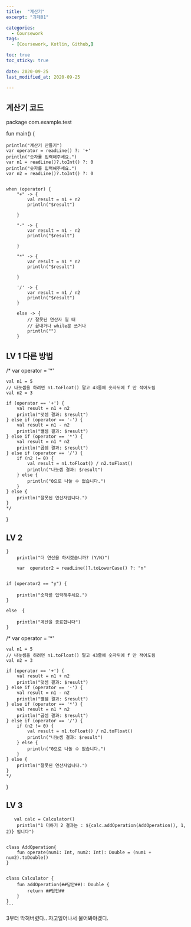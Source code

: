```yaml
---
title:  "계산기" 
excerpt: "과제01"

categories:
  - Coursework
tags:
  - [Coursework, Kotlin, Github,]

toc: true
toc_sticky: true
 
date: 2020-09-25
last_modified_at: 2020-09-25

---
```



## 계산기 코드


package com.example.test

fun main() {

    println("계산기 만들기")
    var operator = readLine() ?: '+'
    println("숫자를 입력해주세요.")
    var n1 = readLine()?.toInt() ?: 0
    println("숫자를 입력해주세요.")
    var n2 = readLine()?.toInt() ?: 0


    when (operator) {
        "+" -> {
            val result = n1 + n2
            println("$result")

        }

        "-" -> {
            var result = n1 - n2
            println("$result")

        }

        "*" -> {
            var result = n1 * n2
            println("$result")

        }

        '/' -> {
            var result = n1 / n2
            println("$result")
        }

        else -> {
            // 잘못된 연산자 일 때
            // 끝내거나 while문 쓰거나
            println("")
        }


## LV 1 다른 방법

/*
    var operator = '*'

    val n1 = 5
    // 나눗셈을 하려면 n1.toFloat() 말고 43줄에 숫자뒤에 f 만 적어도됨
    val n2 = 3

    if (operator == '+') {
        val result = n1 + n2
        println("덧셈 결과: $result")
    } else if (operator == '-') {
        val result = n1 - n2
        println("뺄셈 결과: $result")
    } else if (operator == '*') {
        val result = n1 * n2
        println("곱셈 결과: $result")
    } else if (operator == '/') {
        if (n2 != 0) {
            val result = n1.toFloat() / n2.toFloat()
            println("나눗셈 결과: $result")
        } else {
            println("0으로 나눌 수 없습니다.")
        }
    } else {
        println("잘못된 연산자입니다.")
    }
    */
}



## LV 2


    }
        println("더 연산을 하시겠습니까? (Y/N)")

        var  operator2 = readLine()?.toLowerCase() ?: "n"


    if (operator2 == "y") {

        println("숫자를 입력해주세요.")
    }

    else  {

        println("계산을 종료합니다")
    }




/*
    var operator = '*'

    val n1 = 5
    // 나눗셈을 하려면 n1.toFloat() 말고 43줄에 숫자뒤에 f 만 적어도됨
    val n2 = 3

    if (operator == '+') {
        val result = n1 + n2
        println("덧셈 결과: $result")
    } else if (operator == '-') {
        val result = n1 - n2
        println("뺄셈 결과: $result")
    } else if (operator == '*') {
        val result = n1 * n2
        println("곱셈 결과: $result")
    } else if (operator == '/') {
        if (n2 != 0) {
            val result = n1.toFloat() / n2.toFloat()
            println("나눗셈 결과: $result")
        } else {
            println("0으로 나눌 수 없습니다.")
        }
    } else {
        println("잘못된 연산자입니다.")
    }
    */
}

## LV 3

       val calc = Calculator()
        println("1 더하기 2 결과는 : ${calc.addOperation(AddOperation(), 1, 2)} 입니다")


    class AddOperation{
        fun operate(num1: Int, num2: Int): Double = (num1 + num2).toDouble()
    }


    class Calculator {
        fun addOperation(##답안##): Double {
            return ##답안##
        }
    }
    ```
3부터 막혀버렸다.. 자고일어나서 물어봐야겠디.


